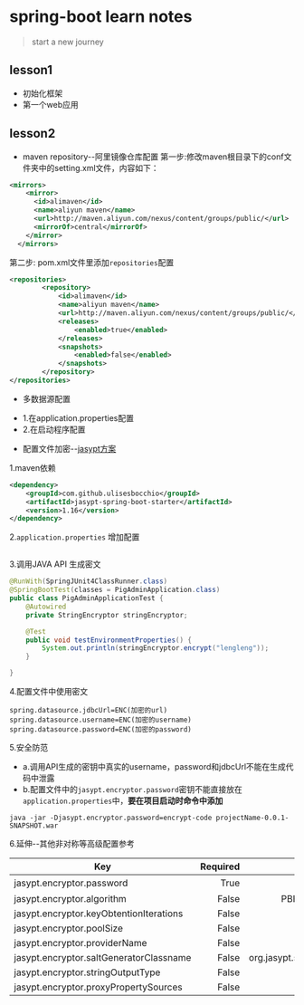 # spring-boot learn notes
> start a new journey

## lesson1
+ 初始化框架
+ 第一个web应用

## lesson2
+ maven repository--阿里镜像仓库配置
第一步:修改maven根目录下的conf文件夹中的setting.xml文件，内容如下：
```xml
<mirrors>
    <mirror>
      <id>alimaven</id>
      <name>aliyun maven</name>
      <url>http://maven.aliyun.com/nexus/content/groups/public/</url>
      <mirrorOf>central</mirrorOf>        
    </mirror>
  </mirrors>
```
第二步: pom.xml文件里添加`repositories`配置
```xml
<repositories>  
        <repository>  
            <id>alimaven</id>  
            <name>aliyun maven</name>  
            <url>http://maven.aliyun.com/nexus/content/groups/public/</url>  
            <releases>  
                <enabled>true</enabled>  
            </releases>  
            <snapshots>  
                <enabled>false</enabled>  
            </snapshots>  
        </repository>  
</repositories>  
```
+ 多数据源配置
- 1.在application.properties配置
- 2.在启动程序配置

+ 配置文件加密--[jasypt方案](https://github.com/ulisesbocchio/jasypt-spring-boot)

1.maven依赖
```xml
<dependency>
    <groupId>com.github.ulisesbocchio</groupId>
    <artifactId>jasypt-spring-boot-starter</artifactId>
    <version>1.16</version>
</dependency>
```
2.`application.properties` 增加配置
```xml

```

3.调用JAVA API 生成密文
```java
@RunWith(SpringJUnit4ClassRunner.class)
@SpringBootTest(classes = PigAdminApplication.class)
public class PigAdminApplicationTest {
    @Autowired
    private StringEncryptor stringEncryptor;

    @Test
    public void testEnvironmentProperties() {
        System.out.println(stringEncryptor.encrypt("lengleng"));
    }

}
```

4.配置文件中使用密文
```
spring.datasource.jdbcUrl=ENC(加密的url)
spring.datasource.username=ENC(加密的username)
spring.datasource.password=ENC(加密的password)
```

5.安全防范
- a.调用API生成的密钥中真实的username，password和jdbcUrl不能在生成代码中泄露
- b.配置文件中的`jasypt.encryptor.password`密钥不能直接放在`application.properties`中，**要在项目启动时命令中添加**
```jshelllanguage
java -jar -Djasypt.encryptor.password=encrypt-code projectName-0.0.1-SNAPSHOT.war
```
6.延伸--其他非对称等高级配置参考

| Key        | Required   |  Content  |
| --------   | -----:  | :----:  |
| jasypt.encryptor.password  | True |   根密码     |
| jasypt.encryptor.algorithm |   False   | PBEWithMD5AndDES |
| jasypt.encryptor.keyObtentionIterations| False |  1000  |
| jasypt.encryptor.poolSize  |    False   |  1  |
| jasypt.encryptor.providerName | False  |  SunJCE |
| jasypt.encryptor.saltGeneratorClassname| False |  org.jasypt.salt.RandomSaltGenerator  |
| jasypt.encryptor.stringOutputType | False |  base64  |
| jasypt.encryptor.proxyPropertySources | False |  false  |


